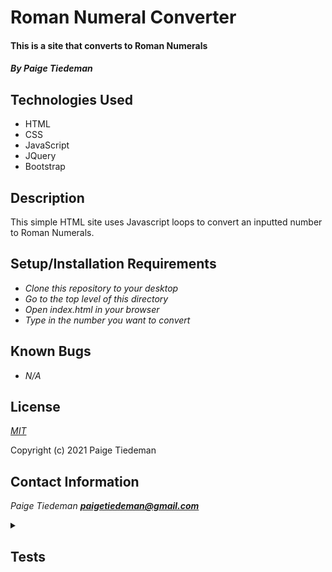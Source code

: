 # Roman Numeral Converter

#### This is a site that converts to Roman Numerals

#### _By Paige Tiedeman_

## Technologies Used

* HTML
* CSS
* JavaScript
* JQuery
* Bootstrap

## Description

This simple HTML site uses Javascript loops to convert an inputted number to Roman Numerals.

## Setup/Installation Requirements

* _Clone this repository to your desktop_
* _Go to the top level of this directory_
* _Open index.html in your browser_
* _Type in the number you want to convert_

## Known Bugs

* _N/A_

## License

_[MIT](https://opensource.org/licenses/MIT)_

Copyright (c) 2021 Paige Tiedeman

## Contact Information

_Paige Tiedeman **paigetiedeman@gmail.com**_

<details>
<summary><h2>Tests<h2></summary>

Describe: convertToRoman()  

Test: "It will convert one number to I"  
Code: convertToRoman(1)  
Expected Output: I  

Test: "It will convert 4 to IV"  
Code: convertToRoman(4)  
Expected Output:IV  

Test: "It will separate out ones, tens, hundreds, and thousands"  
Code: convertToRoman(100)  
Expected Output: C  

Test: "It will return a Roman Numeral if user inputs any number less than 4000"  
Code: convertToRoman(3,999)  
Expected Output: MMMCMXCIX  
</details>
